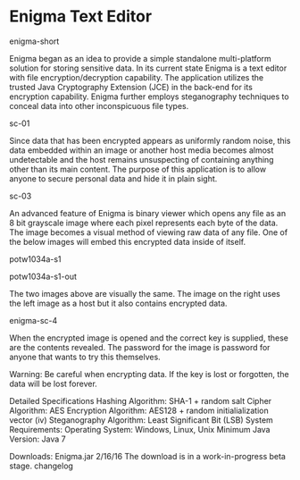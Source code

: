 # Enigma Text Editor

enigma-short

Enigma began as an idea to provide a simple standalone multi-platform solution for storing sensitive data. In its current state Enigma is a text editor with file encryption/decryption capability. The application utilizes the trusted Java Cryptography Extension (JCE) in the back-end for its encryption capability. Enigma further employs steganography techniques to conceal data into other inconspicuous file types.

sc-01

Since data that has been encrypted appears as uniformly random noise, this data embedded within an image or another host media becomes almost undetectable and the host remains unsuspecting of containing anything other than its main content. The purpose of this application is to allow anyone to secure personal data and hide it in plain sight.

sc-03

An advanced feature of Enigma is binary viewer which opens any file as an 8 bit grayscale image where each pixel represents each byte of the data. The image becomes a visual method of viewing raw data of any file. One of the below images will embed this encrypted data inside of itself.

potw1034a-s1

potw1034a-s1-out

The two images above are visually the same. The image on the right uses the left image as a host but it also contains encrypted data.

enigma-sc-4

When the encrypted image is opened and the correct key is supplied, these are the contents revealed. The password for the image is password for anyone that wants to try this themselves.

Warning: Be careful when encrypting data. If the key is lost or forgotten, the data will be lost forever.

Detailed Specifications
Hashing Algorithm: SHA-1 + random salt
Cipher Algorithm: AES
Encryption Algorithm: AES128 + random initialialization vector (iv)
Steganography Algorithm: Least Significant Bit (LSB)
System Requirements:
Operating System: Windows, Linux, Unix
Minimum Java Version: Java 7

Downloads:
Enigma.jar   2/16/16
The download is in a work-in-progress beta stage.
changelog
